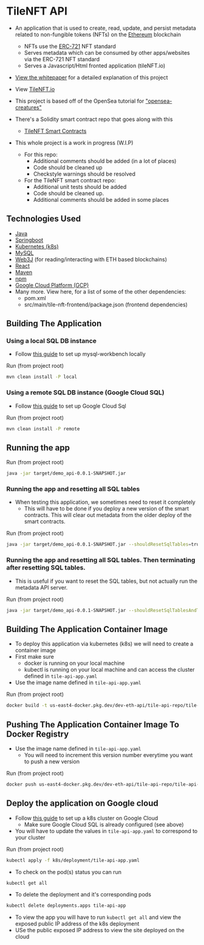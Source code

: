 # TileNFT API
* An application that is used to create, read, update, and persist metadata related to non-fungible tokens (NFTs) on the [Ethereum](https://ethereum.org/en/) blockchain
    * NFTs use the [ERC-721](https://eips.ethereum.org/EIPS/eip-721) NFT standard
    * Serves metadata which can be consumed by other apps/websites via the ERC-721 NFT standard
    * Serves a Javascript/Html fronted application (tileNFT.io)
* [View the whitepaper](https://docs.google.com/document/d/1dUbI74EY_JYr42cpUB3k2hbykZwzWkBXsK0cf8wo1zM/edit?usp=sharing) for a detailed explanation of this project 
* View [TileNFT.io](http://tilenft.io/)

* This project is based off of the OpenSea tutorial for ["opensea-creatures"](https://github.com/ProjectOpenSea/opensea-creatures)
* There's a Solidity smart contract repo that goes along with this
    * [TileNFT Smart Contracts](https://github.com/tyler-j-f/tile-nft)
* This whole project is a work in progress (W.I.P)
    * For this repo:
      * Additional comments should be added (in a lot of places)
      * Code should be cleaned up
      * Checkstyle warnings should be resolved
    * For the TileNFT smart contract repo:
        * Additional unit tests should be added
        * Code should be cleaned up.
        * Additional comments should be added in some places

## Technologies Used
* [Java](https://www.java.com/en/)
* [Springboot](https://spring.io/projects/spring-boot)
* [Kubernetes (k8s)](https://kubernetes.io/docs/home/)
* [MySQL](https://www.mysql.com/)
* [Web3J](https://docs.web3j.io/latest/) (for reading/interacting with ETH based blockchains)
* [React](https://reactjs.org/)
* [Maven](https://maven.apache.org/)
* [npm](https://www.npmjs.com/)
* [Google Cloud Platform (GCP)](https://www.googleadservices.com/pagead/aclk?sa=L&ai=DChcSEwjUvvSOjfH1AhXoBogJHUbOD2IYABAAGgJxbg&ohost=www.google.com&cid=CAESWuD2Wae2uhv3emevCBpeNpelm3LpfQxLOTIXUfWzFamxLoMvQ-iK5-8h5bcmOFx4bLU0XO4N-DhjFFGxq0NuGwnl4Lsxh0Ylql02w5NS8TrJ3ytW2rtJFggZXQ&sig=AOD64_1HTXGbB__cZyHN2CWGTYB3mwdNdg&q&nis=1&adurl&ved=2ahUKEwiIoOmOjfH1AhXgoXIEHXv5BTAQ0Qx6BAgDEAE)
* Many more. View here, for a list of some of the other dependencies:
  * pom.xml
  * src/main/tile-nft-frontend/package.json (frontend dependencies)

## Building The Application
### Using a local SQL DB instance
* Follow [this guide](https://docs.oracle.com/cd/E19078-01/mysql/mysql-workbench/wb-getting-started-tutorial.html) to set up mysql-workbench locally

Run (from project root)
```bash
mvn clean install -P local
```
### Using a remote SQL DB instance (Google Cloud SQL)
* Follow [this guide](https://cloud.google.com/sql/docs/mysql/quickstart) to set up Google Cloud Sql

Run (from project root)
```bash
mvn clean install -P remote
```

## Running the app

Run (from project root)
```bash
java -jar target/demo_api-0.0.1-SNAPSHOT.jar
```
### Running the app and resetting all SQL tables
* When testing this application, we sometimes need to reset it completely
  * This will have to be done if you deploy a new version of the smart contracts. This will clear out metadata from the older deploy of the smart contracts.

Run (from project root)
```bash
java -jar target/demo_api-0.0.1-SNAPSHOT.jar --shouldResetSqlTables=true
```
### Running the app and resetting all SQL tables. Then terminating after resetting SQL tables.
* This is useful if you want to reset the SQL tables, but not actually run the metadata API server.

Run (from project root)
```bash
java -jar target/demo_api-0.0.1-SNAPSHOT.jar --shouldResetSqlTablesAndTerminateScheduler=true
```
## Building The Application Container Image
* To deploy this application via kubernetes (k8s)  we will need to create a container image
* First make sure
  * docker is running on your local machine
  * kubectl is running on your local machine and can access the cluster defined in `tile-api-app.yaml`
* Use the image name defined in `tile-api-app.yaml`

Run (from project root)
```bash
docker build -t us-east4-docker.pkg.dev/dev-eth-api/tile-api-repo/tile-api-app:v1.0.26 .
```
## Pushing The Application Container Image To Docker Registry
* Use the image name defined in `tile-api-app.yaml`
  * You will need to increment this version number everytime you want to push a new version

Run (from project root)
```bash
docker push us-east4-docker.pkg.dev/dev-eth-api/tile-api-repo/tile-api-app:v1.0.26
```
## Deploy the application on Google cloud
* Follow [this guide](https://cloud.google.com/kubernetes-engine/docs/quickstart) to set up a k8s cluster on Google Cloud
  * Make sure Google Cloud SQL is already configured (see above)
* You will have to update the values in `tile-api-app.yaml` to correspond to your cluster

Run (from project root)
```bash
kubectl apply -f k8s/deployment/tile-api-app.yaml
```
* To check on the pod(s) status you can run
```bash
kubectl get all
```
* To delete the deployment and it's corresponding pods
```bash
kubectl delete deployments.apps tile-api-app
```
* To view the app you will have to run `kubectl get all`  and view the exposed public IP address of the k8s deployment
* USe the public exposed IP address to view the site deployed on the cloud


